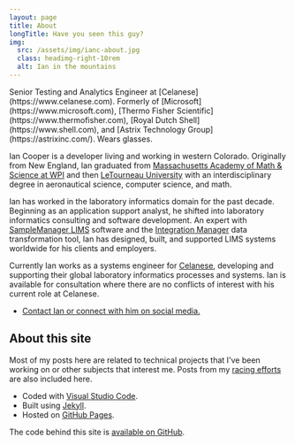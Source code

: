 ```yaml
---
layout: page
title: About
longTitle: Have you seen this guy?
img:
  src: /assets/img/ianc-about.jpg
  class: headimg-right-10rem
  alt: Ian in the mountains
---
```


<p class="lead" markdown="1">
  Senior Testing and Analytics Engineer at [Celanese](https://www.celanese.com).
  Formerly of [Microsoft](https://www.microsoft.com),
    [Thermo Fisher Scientific](https://www.thermofisher.com),
    [Royal Dutch Shell](https://www.shell.com),
    and [Astrix Technology Group](https://astrixinc.com/).
  Wears glasses.
</p>

Ian Cooper is a developer living and working in western Colorado. Originally from New England, Ian graduated from [Massachusetts Academy of Math &amp; Science at WPI](https://massacademy.org) and then [LeTourneau University](https://www.letu.edu) with an interdisciplinary degree in aeronautical science, computer science, and math.

Ian has worked in the laboratory informatics domain for the past decade. Beginning as an application support analyst, he shifted into laboratory informatics consulting and software development. An expert with [SampleManager LIMS](https://www.thermofisher.com/order/catalog/product/INF-11000) software and the [Integration Manager](https://www.thermofisher.com/order/catalog/product/INF-25000) data transformation tool, Ian has designed, built, and supported LIMS systems worldwide for his clients and employers.

Currently Ian works as a systems engineer for [Celanese](https://www.celanese.com), developing and supporting their global laboratory informatics processes and systems. Ian is available for consultation where there are no conflicts of interest with his current role at Celanese.

* [Contact Ian or connect with him on social media.](/contact.html)

## About this site

Most of my posts here are related to technical projects that I've been working on or other subjects that interest me. Posts from my [racing efforts](https://ian.does.racing/) are also included here.

* Coded with [Visual Studio Code](https://code.visualstudio.com).
* Built using [Jekyll](https://jekyllrb.com).
* Hosted on [GitHub Pages](https://pages.github.com).

The code behind this site is [available on GitHub](https://github.com/icooper/icooper.github.io).
